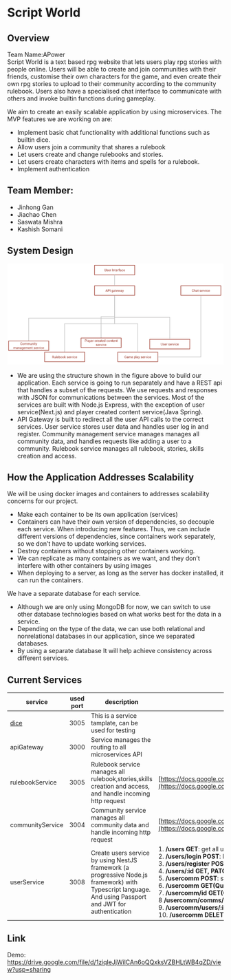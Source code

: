 # Script World

## Overview

Team Name:APower    
Script World is a text based rpg website that lets users play rpg stories with people online. Users will be able to create and join communities with their friends, customise their own characters for the game, and even create their own rpg stories to upload to their community according to the community rulebook. Users also have a specialised chat interface to communicate with others and invoke builtin functions during gameplay.

We aim to create an easily scalable application by using microservices. The MVP features we are working on are:

- Implement basic chat functionality with additional functions such as builtin dice.
- Allow users join a community that shares a rulebook
- Let users create and change rulebooks and stories.
- Let users create characters with items and spells for a rulebook.
- Implement authentication

## Team Member:

- Jinhong Gan
- Jiachao Chen
- Saswata Mishra
- Kashish Somani

## System Design

![Image of System Design](https://github.com/Jinhong19/APower/blob/master/img/system_design.png)

- We are using the structure shown in the figure above to build our application. Each service is going to run separately and have a REST api that handles a subset of the requests. We use requests and responses with JSON for communications between the services. Most of the services are built with Node.js Express, with the exception of user service(Next.js) and player created content service(Java Spring).
- API Gateway is built to redirect all the user API calls to the correct services. User service stores user data and handles user log in and register. Community management service manages manages all community data, and handles requests like adding a user to a community. Rulebook service manages all rulebook, stories, skills creation and access.

## How the Application Addresses Scalability

We will be using docker images and containers to addresses scalability concerns for our project.

- Make each container to be its own application (services)
- Containers can have their own version of dependencies, so decouple each service. When introducing new features. Thus, we can include different versions of dependencies, since containers work separately, so we don’t have to update working services.
- Destroy containers without stopping other containers working.
- We can replicate as many containers as we want, and they don’t interfere with other containers by using images
- When deploying to a server, as long as the server has docker installed, it can run the containers.

We have a separate database for each service.

- Although we are only using MongoDB for now, we can switch to use other database technologies based on what works best for the data in a service.
- Depending on the type of the data, we can use both relational and nonrelational databases in our application, since we separated databases.
- By using a separate database It will help achieve consistency across different services.

## Current Services

| service | used port | description | api document |
| --- | --- | --- | --- |
| [dice](dice) | 3005 | This is a service tamplate, can be used for testing | |
| apiGateway | 3000 | Service manages the routing to all microservices API | |
| rulebookService | 3005 | Rulebook service manages all rulebook,stories,skills creation and access, and handle incoming http request | [https://docs.google.com/document/d/1M7XB4I3xLwcT0WQM_r4JxBjN55Go36tNeMqNGlQnwq8/edit#](https://docs.google.com/document/d/1M7XB4I3xLwcT0WQM_r4JxBjN55Go36tNeMqNGlQnwq8/edit#) |
| communityService | 3004 | Community service manages all community data and handle incoming http request | [https://docs.google.com/document/d/14wjDsvP9NK1BdJTZtBmN3OIEjCKfoN8HKU38hzlWan8/edit#](https://docs.google.com/document/d/14wjDsvP9NK1BdJTZtBmN3OIEjCKfoN8HKU38hzlWan8/edit#) |
| userService | 3008 | Create users service by using NestJS framework (a progressive Node.js framework) with Typescript language. And using Passport and JWT for authentication | 1. **/users GET**: get all users<br>2. **/users/login POST**: login to get token<br>3. **/users/register POST**: create new user<br>4. **/users/:id GET, PATCH, DELETE**: get, update, delete user<br>5. **/usercomm POST**: store "relationship" between user and community<br>6. **/usercomm GET(Query)**: get one data by user id and community id<br>7. **/usercomm/id GET(Query)**: get specific _id by user id and community id<br>8 **/usercomm/comms/:id GET**: get all communities' id by specific user id<br>9. **/usercomm/users/:id GET**: get all users' id by specific community id<br>10. **/usercomm DELETE(Query)**: delete specific data by user id and community id |

## Link
Demo: https://drive.google.com/file/d/1ziqleJjWilCAn6oQQxksVZBHLtWB4qZD/view?usp=sharing
